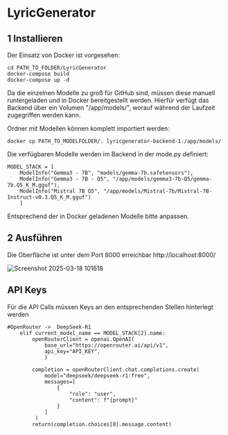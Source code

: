 # LyricGenerator
 
## 1 Installieren
Der Einsatz von Docker ist vorgesehen:
```
cd PATH_TO_FOLDER/LyricGenerator
docker-compose build
docker-compose up -d
```

Da die einzelnen Modelle zu groß für GitHub sind, müssen diese manuell runtergeladen und in Docker bereitgestellt werden.
Hierfür verfügt das Backend über ein Volumen "/app/models/", worauf während der Laufzeit zugegriffen werden kann.

Ordner mit Modellen können komplett importiert werden:
```
docker cp PATH_TO_MODELFOLDER/. lyricgenerator-backend-1:/app/models/
```

Die verfügbaren Modelle werden im Backend in der mode.py definiert:
```
MODEL_STACK = [
    ModelInfo("Gemma3 - 7B", "models/gemma-7b.safetensors"),
    ModelInfo("Gemma3 - 7B - Q5", "/app/models/gemma3-7b-Q5/gemma-7b.Q5_K_M.gguf"),
    ModelInfo("Mistral 7B Q5", "/app/models/Mistral-7b/Mistral-7B-Instruct-v0.3.Q5_K_M.gguf")
    ]
```

Entsprechend der in Docker geladenen Modelle bitte anpassen.

## 2 Ausführen
Die Oberfläche ist unter dem Port 8000 erreichbar
http://localhost:8000/

![Screenshot 2025-03-18 101618](https://github.com/user-attachments/assets/15e534e8-7a16-464f-b992-f188d537c6f7)

## API Keys
Für die API Calls müssen Keys an den entsprechenden Stellen hinterlegt werden
```
#OpenRouter ->  DeepSeek-R1
    elif current_model_name == MODEL_STACK[2].name:
        openRouterClient = openai.OpenAI(
            base_url="https://openrouter.ai/api/v1",
            api_key="API_KEY",
            )
        
        completion = openRouterClient.chat.completions.create(
            model="deepseek/deepseek-r1:free",
            messages=[
                {
                    "role": "user",
                    "content": f"{prompt}"
                }
            ] 
         )
        return(completion.choices[0].message.content)
```
